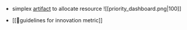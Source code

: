 - simplex [artifact](https://claude.site/artifacts/b3c2a529-bd14-4f2c-a5c2-5dc21deab1b7) to allocate resource 
![[priority_dashboard.png|100]]

- [[📝guidelines for innovation metric]]